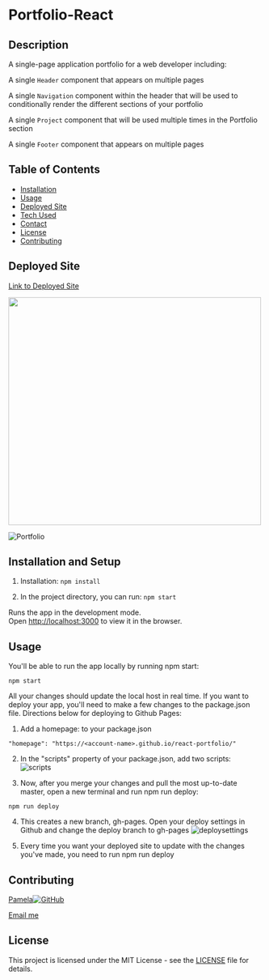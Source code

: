 # Portfolio-React


## Description

A single-page application portfolio for a web developer including: 

A single `Header` component that appears on multiple pages

A single `Navigation` component within the header that will be used to conditionally render the different sections of your portfolio

A single `Project` component that will be used multiple times in the Portfolio section

A single `Footer` component that appears on multiple pages




## Table of Contents

- [Installation](#installation-and-setup)
- [Usage](#usage)
- [Deployed Site](#deployed-site)
- [Tech Used](#tech-used)
- [Contact](#contributing)
- [License](#license)
- [Contributing](#contributing)



## Deployed Site

[Link to Deployed Site](https://pamelac21.github.io/Portfolio-React/)

<img src="https://user-images.githubusercontent.com/87335354/147909631-a9dcd59a-88ed-46fa-afe2-4479790e4b6e.png" width="500" height="450">

![Portfolio](https://user-images.githubusercontent.com/87335354/147909700-3d79fbf6-1645-41a0-949a-3954b3f4bc83.gif)


## Installation and Setup

1. Installation: `npm install`

2. In the project directory, you can run: `npm start`

Runs the app in the development mode.\
Open [http://localhost:3000](http://localhost:3000) to view it in the browser.


## Usage

You'll be able to run the app locally by running npm start:
```
npm start
```
All your changes should update the local host in real time. If you want to deploy your app, you'll need to make a few changes to the package.json file. Directions below for deploying to Github Pages:

1. Add a homepage: <name-of-the-page-deploying-to> to your package.json
  ```
  "homepage": "https://<account-name>.github.io/react-portfolio/"
  ```
2. In the "scripts" property of your package.json, add two scripts:
  ![scripts](https://user-images.githubusercontent.com/62451633/93928045-931f8380-fcce-11ea-96a3-c1e1e8f9fef6.png)

3. Now, after you merge your changes and pull the most up-to-date master, open a new terminal and run npm run deploy:
```
npm run deploy
```
  
4. This creates a new branch, gh-pages. Open your deploy settings in Github and change the deploy branch to gh-pages
  ![deploysettings](https://user-images.githubusercontent.com/62451633/93927549-e04f2580-fccd-11ea-9afc-aa442020ecbe.png)

5. Every time you want your deployed site to update with the changes you've made, you need to run npm run deploy
  


## Contributing 

[Pamela](https://github.com/pamelac21)[![GitHub](https://img.shields.io/badge/--181717?logo=github&logoColor=ffffff)](https://github.com/)

[Email me](pamelac021@gmail.com)


## License

This project is licensed under the MIT License - see the [LICENSE](LICENSE) file for details.
